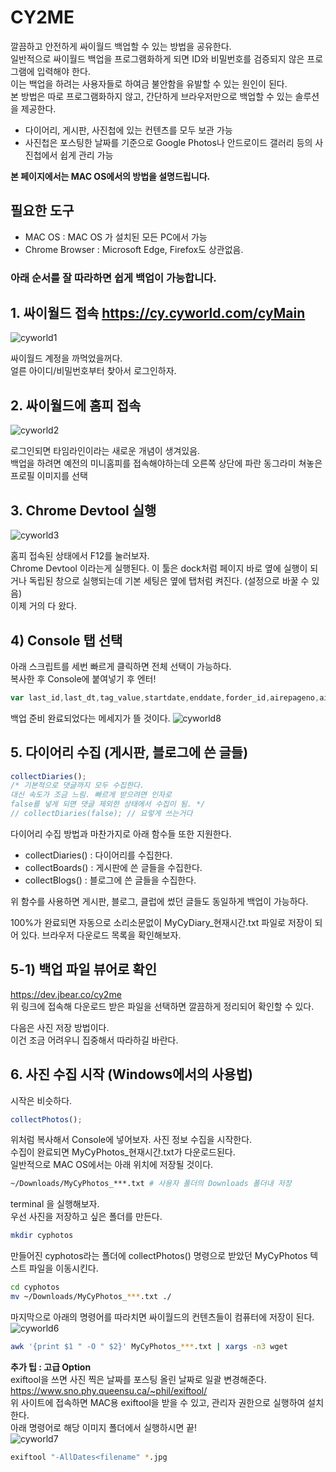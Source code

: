 # CY2ME
 깔끔하고 안전하게 싸이월드 백업할 수 있는 방법을 공유한다.  
 일반적으로 싸이월드 백업을 프로그램화하게 되면 ID와 비밀번호를 검증되지 않은 프로그램에 입력해야 한다.  
 이는 백업을 하려는 사용자들로 하여금 불안함을 유발할 수 있는 원인이 된다.  
 본 방법은 따로 프로그램화하지 않고, 간단하게 브라우저만으로 백업할 수 있는 솔루션을 제공한다.  
 
 * 다이어리, 게시판, 사진첩에 있는 컨텐츠를 모두 보관 가능  
 * 사진첩은 포스팅한 날짜를 기준으로 Google Photos나 안드로이드 갤러리 등의 사진첩에서 쉽게 관리 가능
 
 **본 페이지에서는 MAC OS에서의 방법을 설명드립니다.**


 ## 필요한 도구
 - MAC OS : MAC OS 가 설치된 모든 PC에서 가능
 - Chrome Browser : Microsoft Edge, Firefox도 상관없음.


### 아래 순서를 잘 따라하면 쉽게 백업이 가능합니다.


## 1. 싸이월드 접속 https://cy.cyworld.com/cyMain
 ![cyworld1](https://github.com/designe/cy2me/blob/master/assets/cy1.PNG?raw=true)
 
 싸이월드 계정을 까먹었을꺼다.  
 얼른 아이디/비밀번호부터 찾아서 로그인하자.
 

## 2. 싸이월드에 홈피 접속
![cyworld2](https://github.com/designe/cy2me/blob/master/assets/cy2.PNG?raw=true)
 
 로그인되면 타임라인이라는 새로운 개념이 생겨있음.  
 백업을 하려면 예전의 미니홈피를 접속해야하는데 오른쪽 상단에 파란 동그라미 쳐놓은 프로필 이미지를 선택


## 3. Chrome Devtool 실행
![cyworld3](https://github.com/designe/cy2me/blob/master/assets/cy3.PNG?raw=true)

 홈피 접속된 상태에서 F12를 눌러보자.  
 Chrome Devtool 이라는게 실행된다. 이 툴은 dock처럼 페이지 바로 옆에 실행이 되거나 독립된 창으로 실행되는데 기본 세팅은 옆에 탭처럼 켜진다. (설정으로 바꿀 수 있음)  
 이제 거의 다 왔다.


## 4) Console 탭 선택
아래 스크립트를 세번 빠르게 클릭하면 전체 선택이 가능하다.  
복사한 후 Console에 붙여넣기 후 엔터!  
```js
var last_id,last_dt,tag_value,startdate,enddate,forder_id,airepageno,airecase,airelastdate,html="",type="more",search="",allPosts=[],postIdx=0,activateReply=!0;function getBase64Image(t){var a=document.createElement("canvas");return a.width=t.width,a.height=t.height,a.getContext("2d").drawImage(t,0,0),a.toDataURL("image/jpg").replace(/^data:image\/(png|jpg);base64,/,"")}function printImageList(){for(var t="",a=0,s=0;s<allPosts.length;s++)"2"==allPosts[s].type&&(a++,t+="http://nthumb.cyworld.com/thumb?v=0&width=810&url="+allPosts[s].image+" "+allPosts[s].date.replace(/\./gi,"")+"_"+allPosts[s].time.replace(/\:/gi,"")+"00."+a+"."+allPosts[s].image.split(".").pop()+" "+allPosts[s].date.replace(/\./gi,":")+" "+allPosts[s].time+"\n");return t}function saveAs(t,a){var s=document.createElement("a"),e=URL.createObjectURL(a);s.href=e,s.download=t,document.body.appendChild(s),s.click(),setTimeout((function(){document.body.removeChild(s),window.URL.revokeObjectURL(e)}),0)}function collectDiaries(t=!0){activateReply=t,console.log("Start diary backup :)"),$("#diary-backup-status .backup-message").css("display","none"),$("#diary-backup-status .lds-hourglass").css("display","inline-block"),setTimeout((function(){readAllCyPosts("M");var t=new Blob([JSON.stringify(allPosts,null,1)],{type:"text/plain;charset=utf-8"});saveAs("MyCyDiary_"+Date().replace(/\ /gi,"_").split("_GMT")[0]+".txt",t),$("#diary-backup-status .lds-hourglass").css("display","none"),$("#diary-backup-status .backup-message").css("display","inline-block")}),300)}function collectBoards(t=!0){activateReply=t,console.log("Start board backup :)"),$("#board-backup-status .backup-message").css("display","none"),$("#board-backup-status .lds-hourglass").css("display","inline-block"),setTimeout((function(){readAllCyPosts("1");var t=new Blob([JSON.stringify(allPosts,null,1)],{type:"text/plain;charset=utf-8"});saveAs("MyCyBoards_"+Date().replace(/\ /gi,"_").split("_GMT")[0]+".txt",t),$("#board-backup-status .lds-hourglass").css("display","none"),$("#board-backup-status .backup-message").css("display","inline-block")}),300)}function collectBlogs(t=!0){activateReply=t,console.log("Start blog backup :)"),$("#blog-backup-status .backup-message").css("display","none"),$("#blog-backup-status .lds-hourglass").css("display","inline-block"),setTimeout((function(){readAllCyPosts("B");var t=new Blob([JSON.stringify(allPosts,null,1)],{type:"text/plain;charset=utf-8"});saveAs("MyCyBlogs_"+Date().replace(/\ /gi,"_").split("_GMT")[0]+".txt",t),$("#blog-backup-status .lds-hourglass").css("display","none"),$("#blog-backup-status .backup-message").css("display","inline-block")}),300)}function collectPhotos(){activateReply=!1,console.log("Start photo backup :)"),$("#photo-backup-status .backup-message").css("display","none"),$("#photo-backup-status .lds-hourglass").css("display","inline-block"),setTimeout((function(){readAllCyPosts("2");var t=new Blob([printImageList()],{type:"text/plain;charset=utf-8"});saveAs("MyCyPhotos_"+Date().replace(/\ /gi,"_").split("_GMT")[0]+".txt",t),$("#photo-backup-status .lds-hourglass").css("display","none"),$("#photo-backup-status .backup-message").css("display","inline-block")}),300)}function readAllCyPosts(t){allPosts=[],postIdx=0,last_dt=null;var a=readCyPost(30,t);if(postIdx=a,a>30){postIdx=30;do{readCyPost(a-postIdx,t),postIdx+=30}while(a-postIdx>0);console.log("Finish")}}function readCyPost(t,a){var s=0;return $.ajax({url:"/home/"+homeTid+"/posts",data:{startdate:startdate,enddate:enddate,folderid:"",tagname:tag_value,lastid:last_id,lastdate:last_dt,listsize:t,homeId:homeTid,airepageno:airepageno,airecase:airecase,airelastdate:airelastdate,searchType:srchType,search:search},cache:!1,dataType:"json",async:!1,success:function(t){last_dt=t.lastdate,s=t.totalCount;var e=postIdx;t.postList.length>0?t.postList.some((function(t,i){if(a&&t.serviceType!=a)return!1;var l={type:t.serviceType,writer:t.writer,viewCount:t.viewCount};switch(l.type){case"2":l.image=t.summaryModel.image,$("#photo-backup-status");break;case"1":$("#board-backup-status");break;case"M":$("#diary-backup-status");break;case"B":$("#blog-backup-status");break;case"7":return a?allPosts[e+i]=l:allPosts.push(l),!1}try{$.ajax({url:"/home/"+homeTid+"/post/"+t.identity+"/layer",cache:!1,async:!1,dataType:"html",data:{},success:function(a,s,e){var i=$("<output>").append($.parseHTML(a));if(void 0===$(".textData",i)[0])return!1;"M"!=l.type&&(l.title=$("#cyco-post-title",i)[0].innerText.trim());for(var o="",n=$("section .cyco-imagelet figure img",i),c=0;c<n.length;c++)o+="<img src ='http://nthumb.cyworld.com/thumb?v=0&width=810&url="+decodeURIComponent(n[c].getAttribute("srctext"))+"'/>";var r=$(".textData",i);for(c=0;c<r.length;c++)o+=r[c].innerHTML.trim();(l.content=o,l.date=$(".view1",i)[0].innerText.trim().split(" ")[0].split("\t").pop(),l.time=$(".view1",i)[0].innerText.trim().split(" ")[1],activateReply)?0!=t.commentCount?$.ajax({url:"/home/"+homeTid+"/post/"+t.identity+"/comment",dataType:"json",async:!1,data:{},success:function(t,a,s){for(comment_idx in l.comments=[],t.commentList){var e=t.commentList[comment_idx].contentModel[0];e.name=t.commentList[comment_idx].writer.name,l.comments.push(e)}allPosts.push(l)}}):allPosts.push(l):allPosts.push(l)}})}catch(t){console.error(t)}var o=(e+i)/s*100;console.log("Collecting | "+t.identity+" | "+o.toFixed(2)+"% ["+(e+i)+" / "+s+"] ")})):s=0}}),s}function initializeCy2me(){$('<style>\n.lds-hourglass { display: none;  position: relative;  width: 22px;  height: 22px; }\n .lds-hourglass:after {  content: " ";  display: block;  border-radius: 50%;  width: 0;  height: 0;  margin:6px;  box-sizing: border-box;  border: 10px solid #bbb;  border-color: #bbb transparent #bbb transparent;  animation: lds-hourglass 1.2s infinite;}\n @keyframes lds-hourglass {  0% {    transform: rotate(0);    animation-timing-function: cubic-bezier(0.55, 0.055, 0.675, 0.19);  }  50% {    transform: rotate(900deg); animation-timing-function: cubic-bezier(0.215, 0.61, 0.355, 1);  }  100% {    transform: rotate(1800deg);  }}\n.backup-btn { cursor:pointer; line-height:25px; color:#777; }\n.backup-status { display:inline-block; font-weight:normal; color:#fe8536;} \n.backup-message { display:inline-block; padding-left:5px; display:none;} \n</style>').appendTo(document.head),$(".profile dfn:first").html("");var t=$("<span class='backup-btn'>").text("다이어리 백업").click(collectDiaries),a=$("<div id='diary-backup-status' class='backup-status'> <div class='lds-hourglass'></div><div class='backup-message'>done</div></span>"),s=$("<span class='backup-btn'>").text("게시판 백업").click(collectBoards),e=$("<div id='board-backup-status' class='backup-status'><div class='lds-hourglass'></div><div class='backup-message'>done</div></span>"),i=$("<span class='backup-btn'>").text("블로그 백업").click(collectBlogs),l=$("<div id='blog-backup-status' class='backup-status'><div class='lds-hourglass'></div><div class='backup-message'>done</div></span>"),o=$("<span class='backup-btn'>").text("사진첩 백업").click(collectPhotos),n=$("<div id='photo-backup-status' class='backup-status'><div class='lds-hourglass'></div><div class='backup-message'>done</div></span>");$(".profile dfn:first").append(t),$(".profile dfn:first").append(a),$(".profile dfn:first").append($("<em>")),$(".profile dfn:first").append(s),$(".profile dfn:first").append(e),$(".profile dfn:first").append($("<em>")),$(".profile dfn:first").append(i),$(".profile dfn:first").append(l),$(".profile dfn:first").append($("<em>")),$(".profile dfn:first").append(o),$(".profile dfn:first").append(n)}"more"==type?(last_id=$(".hiddenId:last").data("id"),last_dt="",airepageno=$("#airepageno").val(),airecase=$("#airecase").val(),airelastdate=$("#airelastdate").val(),srchType=$("#searchType").val(),tag_value=$("#tagname").val(),forder_id=$("#folderid").val()):home_idx=0,initializeCy2me(),console.log("CY2ME : Cyworld 백업 준비 완료 :)");
```

백업 준비 완료되었다는 메세지가 뜰 것이다.
![cyworld8](https://github.com/designe/cy2me/blob/master/assets/cy8.png?raw=true)

## 5. 다이어리 수집 (게시판, 블로그에 쓴 글들)
```js
collectDiaries();
/* 기본적으로 댓글까지 모두 수집한다.
대신 속도가 조금 느림. 빠르게 받으려면 인자로
false를 넣게 되면 댓글 제외한 상태에서 수집이 됨. */
// collectDiaries(false); // 요렇게 쓰는거다
```

다이어리 수집 방법과 마찬가지로 아래 함수들 또한 지원한다.
* collectDiaries() : 다이어리를 수집한다.
* collectBoards() : 게시판에 쓴 글들을 수집한다.
* collectBlogs() : 블로그에 쓴 글들을 수집한다.

위 함수를 사용하면 게시판, 블로그, 클럽에 썼던 글들도 동일하게 백업이 가능하다.

100%가 완료되면 자동으로 소리소문없이 MyCyDiary_현재시간.txt 파일로 저장이 되어 있다.  브라우저 다운로드 목록을 확인해보자.  


## 5-1) 백업 파일 뷰어로 확인
https://dev.jbear.co/cy2me  
위 링크에 접속해 다운로드 받은 파일을 선택하면 깔끔하게 정리되어 확인할 수 있다.  

다음은 사진 저장 방법이다.  
이건 조금 어려우니 집중해서 따라하길 바란다.


## 6. 사진 수집 시작 (Windows에서의 사용법)

시작은 비슷하다.
```js
collectPhotos();
```
위처럼 복사해서 Console에 넣어보자. 사진 정보 수집을 시작한다.  
수집이 완료되면 MyCyPhotos_현재시간.txt가 다운로드된다.  
일반적으로 MAC OS에서는 아래 위치에 저장될 것이다.
```bash
~/Downloads/MyCyPhotos_***.txt # 사용자 폴더의 Downloads 폴더내 저장
```

terminal 을 실행해보자.  
우선 사진을 저장하고 싶은 폴더를 만든다.  
```bash
mkdir cyphotos
```
만들어진 cyphotos라는 폴더에 collectPhotos() 명령으로 받았던 MyCyPhotos 텍스트 파일을 이동시킨다.
```bash
cd cyphotos
mv ~/Downloads/MyCyPhotos_***.txt ./
```

마지막으로 아래의 명령어를 따라치면 싸이월드의 컨텐츠들이 컴퓨터에 저장이 된다.
![cyworld6](https://github.com/designe/cy2me/blob/master/assets/cy6.PNG?raw=true)
```bash
awk '{print $1 " -O " $2}' MyCyPhotos_***.txt | xargs -n3 wget
```

**추가 팁 : 고급 Option**  
exiftool을 쓰면 사진 찍은 날짜를 포스팅 올린 날짜로 일괄 변경해준다.  
https://www.sno.phy.queensu.ca/~phil/exiftool/  
위 사이트에 접속하면 MAC용 exiftool을 받을 수 있고, 관리자 권한으로 실행하여 설치한다.  
아래 명령어로 해당 이미지 폴더에서 실행하시면 끝!  
![cyworld7](https://github.com/designe/cy2me/blob/master/assets/cy7.PNG?raw=true)
```bash
exiftool "-AllDates<filename" *.jpg
```

